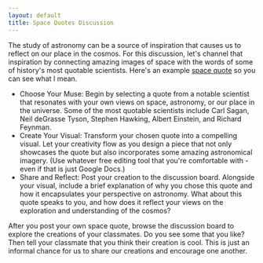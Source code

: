 ```yaml
---
layout: default
title: Space Quotes Discussion
---
```


The study of astronomy can be a source of inspiration that causes us to reflect on our place in the cosmos. For this discussion, let's channel that inspiration by connecting amazing images of space with the words of some of history's most quotable scientists. Here's an example [space quote](https://storage.googleapis.com/avh-lessons/spacequote.png) so you can see what I mean.

- Choose Your Muse: Begin by selecting a quote from a notable scientist that resonates with your own views on space, astronomy, or our place in the universe. Some of the most quotable scientists include Carl Sagan, Neil deGrasse Tyson, Stephen Hawking, Albert Einstein, and Richard Feynman.
- Create Your Visual: Transform your chosen quote into a compelling visual. Let your creativity flow as you design a piece that not only showcases the quote but also incorporates some amazing astronomical imagery. (Use whatever free editing tool that you're comfortable with - even if that is just Google Docs.)
- Share and Reflect: Post your creation to the discussion board. Alongside your visual, include a brief explanation of why you chose this quote and how it encapsulates your perspective on astronomy. What about this quote speaks to you, and how does it reflect your views on the exploration and understanding of the cosmos?

After you post your own space quote, browse the discussion board to explore the creations of your classmates. Do you see some that you like? Then tell your classmate that you think their creation is cool. This is just an informal chance for us to share our creations and encourage one another. 
